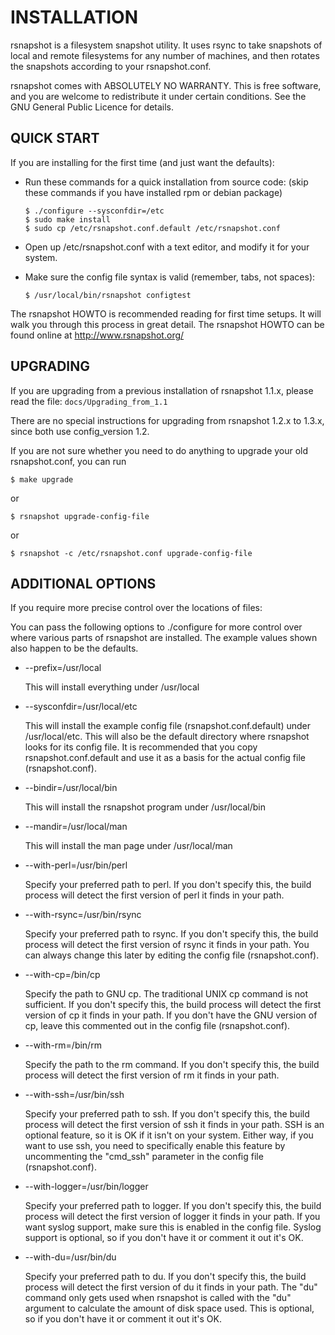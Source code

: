 # INSTALLATION

rsnapshot is a filesystem snapshot utility. It uses rsync to take
snapshots of local and remote filesystems for any number of machines,
and then rotates the snapshots according to your rsnapshot.conf.

rsnapshot comes with ABSOLUTELY NO WARRANTY.  This is free software,
and you are welcome to redistribute it under certain conditions.
See the GNU General Public Licence for details.

## QUICK START

If you are installing for the first time (and just want the defaults):

*   Run these commands for a quick installation from source code:
    (skip these commands if you have installed rpm or debian package)

        $ ./configure --sysconfdir=/etc
        $ sudo make install
        $ sudo cp /etc/rsnapshot.conf.default /etc/rsnapshot.conf

*   Open up /etc/rsnapshot.conf with a text editor, and modify it for your system.

*   Make sure the config file syntax is valid (remember, tabs, not spaces):

        $ /usr/local/bin/rsnapshot configtest

The rsnapshot HOWTO is recommended reading for first time setups. It will
walk you through this process in great detail. The rsnapshot HOWTO can be
found online at http://www.rsnapshot.org/

## UPGRADING

If you are upgrading from a previous installation of rsnapshot 1.1.x,
please read the file: `docs/Upgrading_from_1.1`

There are no special instructions for upgrading from rsnapshot 1.2.x to
1.3.x, since both use config_version 1.2.

If you are not sure whether you need to do anything to upgrade your
old rsnapshot.conf, you can run

    $ make upgrade
or

    $ rsnapshot upgrade-config-file
    
or

    $ rsnapshot -c /etc/rsnapshot.conf upgrade-config-file

## ADDITIONAL OPTIONS

If you require more precise control over the locations of files:

You can pass the following options to ./configure for more control
over where various parts of rsnapshot are installed. The example
values shown also happen to be the defaults.

*   --prefix=/usr/local

    This will install everything under /usr/local

*   --sysconfdir=/usr/local/etc

    This will install the example config file
    (rsnapshot.conf.default) under /usr/local/etc. This will also be
    the default directory where rsnapshot looks for its config file.
    It is recommended that you copy rsnapshot.conf.default and use it
    as a basis for the actual config file (rsnapshot.conf).

*   --bindir=/usr/local/bin

    This will install the rsnapshot program under /usr/local/bin

*   --mandir=/usr/local/man

    This will install the man page under /usr/local/man

*   --with-perl=/usr/bin/perl

    Specify your preferred path to perl. If you don't specify
    this, the build process will detect the first version of perl
    it finds in your path.

*   --with-rsync=/usr/bin/rsync

    Specify your preferred path to rsync. If you don't specify
    this, the build process will detect the first version of rsync
    it finds in your path. You can always change this later by
    editing the config file (rsnapshot.conf).

*   --with-cp=/bin/cp

    Specify the path to GNU cp. The traditional UNIX cp command
    is not sufficient. If you don't specify this, the build process
    will detect the first version of cp it finds in your path.
    If you don't have the GNU version of cp, leave this commented
    out in the config file (rsnapshot.conf).

*   --with-rm=/bin/rm

    Specify the path to the rm command. If you don't specify this,
    the build process will detect the first version of rm it finds
    in your path.

*   --with-ssh=/usr/bin/ssh

    Specify your preferred path to ssh. If you don't specify this,
    the build process will detect the first version of ssh it
    finds in your path. SSH is an optional feature, so it is OK if
    it isn't on your system. Either way, if you want to use ssh,
    you need to specifically enable this feature by uncommenting
    the "cmd_ssh" parameter in the config file (rsnapshot.conf).

*   --with-logger=/usr/bin/logger

    Specify your preferred path to logger. If you don't specify
    this, the build process will detect the first version of
    logger it finds in your path. If you want syslog support,
    make sure this is enabled in the config file. Syslog support
    is optional, so if you don't have it or comment it out it's OK.

*   --with-du=/usr/bin/du

    Specify your preferred path to du. If you don't specify
    this, the build process will detect the first version of
    du it finds in your path. The "du" command only gets used
    when rsnapshot is called with the "du" argument to calculate
    the amount of disk space used. This is optional, so if you
    don't have it or comment it out it's OK.
